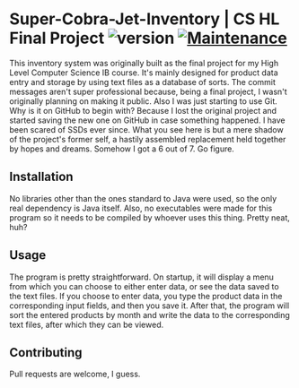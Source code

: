# Super-Cobra-Jet-Inventory | CS HL Final Project ![version](https://img.shields.io/badge/version-1.0.1-yellow.svg) [![Maintenance](https://img.shields.io/badge/Maintained%3F-no-red.svg)](https://bitbucket.org/lbesson/ansi-colors)
This inventory system was originally built as the final project for my High Level Computer Science IB course. It's mainly designed for product data entry and storage
by using text files as a database of sorts. The commit messages aren't super professional because, being a final project, I wasn't originally planning on making it public. Also I was just starting to use Git. Why is it on GitHub to begin with? Because I lost the original project and started saving the new one on GitHub in case something happened. I have been scared of SSDs ever since. What you see here is but a mere shadow of the project's former self, a hastily assembled replacement held together by hopes and dreams. Somehow I got a 6 out of 7. Go figure.


## Installation

No libraries other than the ones standard to Java were used, so the only real dependency is Java itself. Also, no executables were made for this program so it needs
to be compiled by whoever uses this thing. Pretty neat, huh?


## Usage
The program is pretty straightforward. On startup, it will display a menu from which you can choose to either enter data, or see the data saved to the text files.
If you choose to enter data, you type the product data in the corresponding input fields, and then you save it. After that, the program will sort the entered
products by month and write the data to the corresponding text files, after which they can be viewed.

## Contributing
Pull requests are welcome, I guess.
